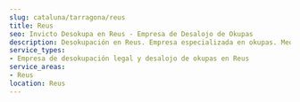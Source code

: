 ```yaml
---
slug: cataluna/tarragona/reus
title: Reus
seo: Invicto Desokupa en Reus - Empresa de Desalojo de Okupas
description: Desokupación en Reus. Empresa especializada en okupas. Mediación legal y desalojo express. Presupuesto gratuito.
service_types:
- Empresa de desokupación legal y desalojo de okupas en Reus
service_areas:
- Reus
location: Reus
---
```

